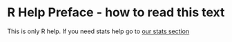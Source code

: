 R Help Preface - how to read this text 
===


This is only R help. If you need stats help go to [our stats section](Stats/stats01-overview.md)
